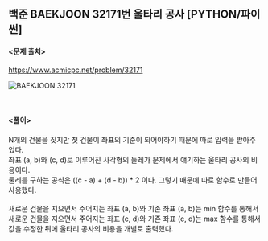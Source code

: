 ## 백준 BAEKJOON 32171번 울타리 공사 [PYTHON/파이썬]

#### <문제 출처><br>
https://www.acmicpc.net/problem/32171

![BAEKJOON 32171](https://img1.daumcdn.net/thumb/R1280x0/?scode=mtistory2&fname=https%3A%2F%2Fblog.kakaocdn.net%2Fdn%2FEXcv9%2FbtsJyfUnoyB%2FegAUyPprO2TAC6cZ8kYcwk%2Fimg.png)

<br>

#### <풀이><br>

N개의 건물을 짓지만 첫 건물이 좌표의 기준이 되어야하기 때문에 따로 입력을 받아주었다.  
좌표 (a, b)와 (c, d)로 이루어진 사각형의 둘레가 문제에서 얘기하는 울타리 공사의 비용이다.  
둘레를 구하는 공식은 ((c - a) + (d - b)) * 2 이다. 그렇기 때문에 따로 함수로 만들어 사용했다.  
<br>
새로운 건물을 지으면서 주어지는 좌표 (a, b)와 기존 좌표 (a, b)는 min 함수를 통해서  
새로운 건물을 지으면서 주어지는 좌표 (c, d)와 기존 좌표 (c, d)는 max 함수를 통해서  
값을 수정한 뒤에 울타리 공사의 비용을 개별로 출력했다.  